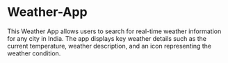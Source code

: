# Weather-App
This Weather App allows users to search for real-time weather information for any city in India. The app displays key weather details such as the current temperature, weather description, and an icon representing the weather condition.
